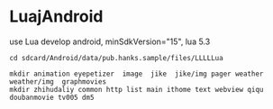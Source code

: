 # LuajAndroid

use Lua develop android, minSdkVersion="15", lua 5.3



```
cd sdcard/Android/data/pub.hanks.sample/files/LLLLLua

mkdir animation eyepetizer  image  jike  jike/img pager weather weather/img  graphmovies
mkdir zhihudaliy common http list main ithome text webview qiqu doubanmovie tv005 dm5

```
